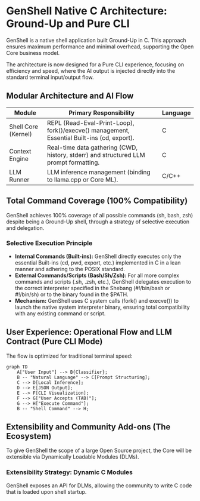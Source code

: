 # GenShell Native C Architecture: Ground-Up and Pure CLI

GenShell is a native shell application built Ground-Up in C. This approach ensures maximum performance and minimal overhead, supporting the Open Core business model.

The architecture is now designed for a Pure CLI experience, focusing on efficiency and speed, where the AI output is injected directly into the standard terminal input/output flow.

## Modular Architecture and AI Flow

| Module               | Primary Responsibility                                                                     | Language |
| -------------------- | ------------------------------------------------------------------------------------------ | -------- |
| Shell Core (Kernel)  | REPL (Read-Eval-Print-Loop), fork()/execve() management, Essential Built-ins (cd, export). | C        |
| Context Engine       | Real-time data gathering (CWD, history, stderr) and structured LLM prompt formatting.      | C        |
| LLM Runner           | LLM inference management (binding to llama.cpp or Core ML).                                | C/C++    |

## Total Command Coverage (100% Compatibility)

GenShell achieves 100% coverage of all possible commands (sh, bash, zsh) despite being a Ground-Up shell, through a strategy of selective execution and delegation.

### Selective Execution Principle

- **Internal Commands (Built-ins):** GenShell directly executes only the essential Built-ins (cd, pwd, export, etc.) implemented in C in a lean manner and adhering to the POSIX standard.
- **External Commands/Scripts (Bash/Sh/Zsh):** For all more complex commands and scripts (.sh, .zsh, etc.), GenShell delegates execution to the correct interpreter specified in the Shebang (#!/bin/bash or #!/bin/sh) or to the binary found in the $PATH.
- **Mechanism:** GenShell uses C system calls (fork() and execve()) to launch the native system interpreter binary, ensuring total compatibility with any existing command or script.

## User Experience: Operational Flow and LLM Contract (Pure CLI Mode)

The flow is optimized for traditional terminal speed:

```mermaid
graph TD
    A["User Input"] --> B{Classifier};
    B -- "Natural Language" --> C[Prompt Structuring];
    C --> D[Local Inference];
    D --> E[JSON Output];
    E --> F[CLI Visualization];
    F --> G["User Accepts (TAB)"];
    G --> H["Execute Command"];
    B -- "Shell Command" --> H;
```

## Extensibility and Community Add-ons (The Ecosystem)

To give GenShell the scope of a large Open Source project, the Core will be extensible via Dynamically Loadable Modules (DLMs).

### Extensibility Strategy: Dynamic C Modules

GenShell exposes an API for DLMs, allowing the community to write C code that is loaded upon shell startup.
